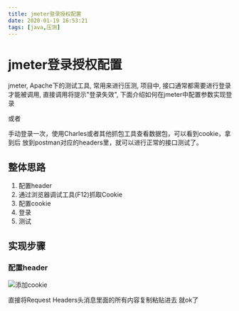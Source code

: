 ```yaml
---
title: jmeter登录授权配置
date: 2020-01-19 16:53:21
tags: [java,压测]
---
```


# jmeter登录授权配置

jmeter, Apache下的测试工具, 常用来进行压测, 项目中, 接口通常都需要进行登录才能被调用, 直接调用将提示"登录失效", 下面介绍如何在jmeter中配置参数实现登录

或者

手动登录一次，使用Charles或者其他抓包工具查看数据包，可以看到cookie，拿到后
放到postman对应的headers里，就可以进行正常的接口测试了。

## 整体思路

1. 配置header
2. 通过浏览器调试工具(F12)抓取Cookie
3. 配置cookie
4. 登录
5. 测试

## 实现步骤

<!--more-->

### 配置header

![添加cookie](/img/2020-01-15/12.png)

直接将Request Headers头消息里面的所有内容复制粘贴进去 就ok了

